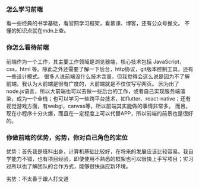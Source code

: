 ### 怎么学习前端
看一些经典的书学基础，看官网学习框架，看慕课、博客，还有公众号推文。
不懂的知识点就在mdn上查。

### 你怎么看待前端

前端作为一个工作，其主要工作领域是浏览器端，核心技术包括 JavaScript，css，html 等。除此之外还需要了解一下后台，http协议，git版本控制工具，还有一些设计模式。
很多人说前端没什么技术含量，但我觉得会这么说是因为不了解前端。我认为大前端是很有广度的，大前端就是不仅仅写写网页。
因为出了node.js语言，所以大前端也可以去做一些后台的工作，或者自己实现服务端渲染，成为一个全栈；也可以学习一些跨平台技术，如flutter、react-native；还有视觉游戏方面，有webgl，canvas等，所以前端其实能做的事情非常多。
而且，现在小程序十分火爆，而且在一定程度上可以代替APP，所以前端的前景也是很好的。

### 你做前端的优势，劣势，你对自己角色的定位

优势：首先我是班科出身，计算机基础比较好，在将来的发展应该比较容易。我自学能力不错，也有项目经验，即使使用不熟悉的框架也可以很快上手写项目；实习过所以也了解团队的合作方式，能够很快适应新环境。

劣势：不太善于跟人打交道
